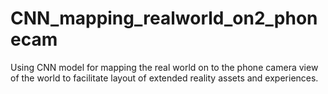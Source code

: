 # CNN_mapping_realworld_on2_phonecam
Using CNN model for mapping the real world on to the phone camera view of the world to facilitate layout of extended reality assets and experiences.
